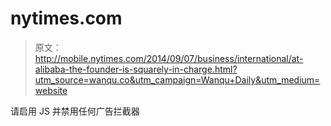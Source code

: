 # nytimes.com

> 原文：<http://mobile.nytimes.com/2014/09/07/business/international/at-alibaba-the-founder-is-squarely-in-charge.html?utm_source=wanqu.co&utm_campaign=Wanqu+Daily&utm_medium=website>

请启用 JS 并禁用任何广告拦截器